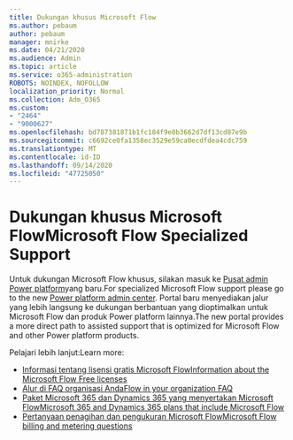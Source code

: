```yaml
---
title: Dukungan khusus Microsoft Flow
ms.author: pebaum
author: pebaum
manager: mnirke
ms.date: 04/21/2020
ms.audience: Admin
ms.topic: article
ms.service: o365-administration
ROBOTS: NOINDEX, NOFOLLOW
localization_priority: Normal
ms.collection: Adm_O365
ms.custom:
- "2464"
- "9000627"
ms.openlocfilehash: bd787381871b1fc184f9e0b3662d7df13cd87e9b
ms.sourcegitcommit: c6692ce0fa1358ec3529e59ca0ecdfdea4cdc759
ms.translationtype: MT
ms.contentlocale: id-ID
ms.lasthandoff: 09/14/2020
ms.locfileid: "47725050"
---
```

# <a name="microsoft-flow-specialized-support"></a><span data-ttu-id="35de4-102">Dukungan khusus Microsoft Flow</span><span class="sxs-lookup"><span data-stu-id="35de4-102">Microsoft Flow Specialized Support</span></span>

<span data-ttu-id="35de4-103">Untuk dukungan Microsoft Flow khusus, silakan masuk ke [Pusat admin Power platform](https://aka.ms/flowadminsupport)yang baru.</span><span class="sxs-lookup"><span data-stu-id="35de4-103">For specialized Microsoft Flow support please go to the new [Power platform admin center](https://aka.ms/flowadminsupport).</span></span> <span data-ttu-id="35de4-104">Portal baru menyediakan jalur yang lebih langsung ke dukungan berbantuan yang dioptimalkan untuk Microsoft Flow dan produk Power platform lainnya.</span><span class="sxs-lookup"><span data-stu-id="35de4-104">The new portal provides a more direct path to assisted support that is optimized for Microsoft Flow and other Power platform products.</span></span>

<span data-ttu-id="35de4-105">Pelajari lebih lanjut:</span><span class="sxs-lookup"><span data-stu-id="35de4-105">Learn more:</span></span>
- [<span data-ttu-id="35de4-106">Informasi tentang lisensi gratis Microsoft Flow</span><span class="sxs-lookup"><span data-stu-id="35de4-106">Information about the Microsoft Flow Free licenses</span></span>](https://go.microsoft.com/fwlink/?linkid=2095610)
- [<span data-ttu-id="35de4-107">Alur di FAQ organisasi Anda</span><span class="sxs-lookup"><span data-stu-id="35de4-107">Flow in your organization FAQ</span></span>](https://go.microsoft.com/fwlink/?linkid=2072608)
- [<span data-ttu-id="35de4-108">Paket Microsoft 365 dan Dynamics 365 yang menyertakan Microsoft Flow</span><span class="sxs-lookup"><span data-stu-id="35de4-108">Microsoft 365 and Dynamics 365 plans that include Microsoft Flow</span></span>](https://go.microsoft.com/fwlink/?linkid=2072406)
- [<span data-ttu-id="35de4-109">Pertanyaan penagihan dan pengukuran Microsoft Flow</span><span class="sxs-lookup"><span data-stu-id="35de4-109">Microsoft Flow billing and metering questions</span></span>](https://go.microsoft.com/fwlink/?linkid=2072612)